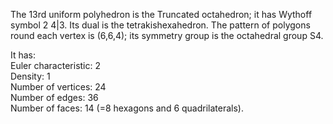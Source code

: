 The 13rd uniform polyhedron is the Truncated octahedron; it has Wythoff
symbol 2 4|3. Its dual is the tetrakishexahedron. The pattern of
polygons round each vertex is (6,6,4); its symmetry group is the
octahedral group S4.

It has:\
 Euler characteristic: 2\
 Density: 1\
 Number of vertices: 24\
 Number of edges: 36\
 Number of faces: 14 (=8 hexagons and 6 quadrilaterals).
